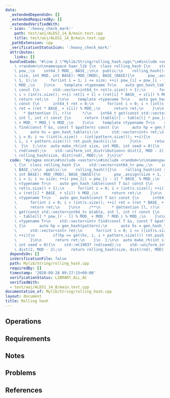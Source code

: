 ```yaml
---
data:
  _extendedDependsOn: []
  _extendedRequiredBy: []
  _extendedVerifiedWith:
  - icon: ':heavy_check_mark:'
    path: test/aoj/ALDS1_14_B/main.test.cpp
    title: test/aoj/ALDS1_14_B/main.test.cpp
  _pathExtension: cpp
  _verificationStatusIcon: ':heavy_check_mark:'
  attributes:
    links: []
  bundledCode: "#line 2 \"Mylib/String/rolling_hash.cpp\"\n#include <vector>\n#include\
    \ <random>\n\nnamespace haar_lib {\n  class rolling_hash {\n    std::vector<int64_t>\
    \ pow_;\n    int64_t MOD_, BASE_;\n\n  public:\n    rolling_hash(){}\n    rolling_hash(int\
    \ size, int MOD, int BASE): MOD_(MOD), BASE_(BASE){\n      pow_.assign(size +\
    \ 1, 1);\n      for(int i = 1; i <= size; ++i) pow_[i] = pow_[i - 1] * BASE_ %\
    \ MOD_;\n    }\n\n    template <typename T>\n    auto gen_hash_table(const T &s)\
    \ const {\n      std::vector<int64_t> ret(s.size() + 1);\n      for(int i = 0;\
    \ i < (int)s.size(); ++i) ret[i + 1] = (ret[i] * BASE_ + s[i]) % MOD_;\n     \
    \ return ret;\n    }\n\n    template <typename T>\n    auto gen_hash(const T &s)\
    \ const {\n      int64_t ret = 0;\n      for(int i = 0; i < (int)s.size(); ++i)\
    \ ret = (ret * BASE_ + s[i]) % MOD_;\n      return ret;\n    }\n\n    /**\n  \
    \   * @attention [l, r)\n     */\n    int64_t get(const std::vector<int64_t> &table,\
    \ int l, int r) const {\n      return (table[r] - table[l] * pow_[r - l] % MOD_\
    \ + MOD_ * MOD_) % MOD_;\n    }\n\n    template <typename T>\n    std::vector<int>\
    \ find(const T &s, const T &pattern) const {\n      auto hp = gen_hash(pattern);\n\
    \      auto hs = gen_hash_table(s);\n      std::vector<int> ret;\n      for(int\
    \ i = 0; i <= ((int)s.size() - (int)pattern.size()); ++i){\n        if(hp == get(hs,\
    \ i, i + pattern.size())) ret.push_back(i);\n      }\n\n      return ret;\n  \
    \  }\n  };\n\n  auto make_rh(int size, int MOD, int seed = 0){\n    std::mt19937\
    \ rnd(seed);\n    std::uniform_int_distribution<> dist(2, MOD - 2);\n    return\
    \ rolling_hash(size, dist(rnd), MOD);\n  }\n}\n"
  code: "#pragma once\n#include <vector>\n#include <random>\n\nnamespace haar_lib\
    \ {\n  class rolling_hash {\n    std::vector<int64_t> pow_;\n    int64_t MOD_,\
    \ BASE_;\n\n  public:\n    rolling_hash(){}\n    rolling_hash(int size, int MOD,\
    \ int BASE): MOD_(MOD), BASE_(BASE){\n      pow_.assign(size + 1, 1);\n      for(int\
    \ i = 1; i <= size; ++i) pow_[i] = pow_[i - 1] * BASE_ % MOD_;\n    }\n\n    template\
    \ <typename T>\n    auto gen_hash_table(const T &s) const {\n      std::vector<int64_t>\
    \ ret(s.size() + 1);\n      for(int i = 0; i < (int)s.size(); ++i) ret[i + 1]\
    \ = (ret[i] * BASE_ + s[i]) % MOD_;\n      return ret;\n    }\n\n    template\
    \ <typename T>\n    auto gen_hash(const T &s) const {\n      int64_t ret = 0;\n\
    \      for(int i = 0; i < (int)s.size(); ++i) ret = (ret * BASE_ + s[i]) % MOD_;\n\
    \      return ret;\n    }\n\n    /**\n     * @attention [l, r)\n     */\n    int64_t\
    \ get(const std::vector<int64_t> &table, int l, int r) const {\n      return (table[r]\
    \ - table[l] * pow_[r - l] % MOD_ + MOD_ * MOD_) % MOD_;\n    }\n\n    template\
    \ <typename T>\n    std::vector<int> find(const T &s, const T &pattern) const\
    \ {\n      auto hp = gen_hash(pattern);\n      auto hs = gen_hash_table(s);\n\
    \      std::vector<int> ret;\n      for(int i = 0; i <= ((int)s.size() - (int)pattern.size());\
    \ ++i){\n        if(hp == get(hs, i, i + pattern.size())) ret.push_back(i);\n\
    \      }\n\n      return ret;\n    }\n  };\n\n  auto make_rh(int size, int MOD,\
    \ int seed = 0){\n    std::mt19937 rnd(seed);\n    std::uniform_int_distribution<>\
    \ dist(2, MOD - 2);\n    return rolling_hash(size, dist(rnd), MOD);\n  }\n}\n"
  dependsOn: []
  isVerificationFile: false
  path: Mylib/String/rolling_hash.cpp
  requiredBy: []
  timestamp: '2020-09-28 09:27:15+09:00'
  verificationStatus: LIBRARY_ALL_AC
  verifiedWith:
  - test/aoj/ALDS1_14_B/main.test.cpp
documentation_of: Mylib/String/rolling_hash.cpp
layout: document
title: Rolling hash
---
```


## Operations

## Requirements

## Notes

## Problems

## References

